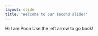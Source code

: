 ```yaml
---
layout: slide
title: "Welcome to our second slide!"
---
```

Hi I am Poon
Use the left arrow to go back!
